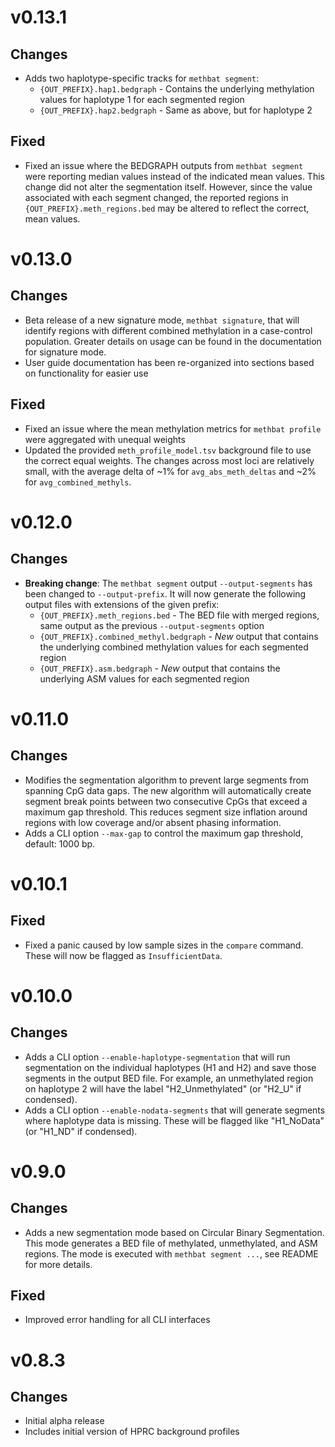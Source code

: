 # v0.13.1
## Changes
- Adds two haplotype-specific tracks for `methbat segment`:
  - `{OUT_PREFIX}.hap1.bedgraph` - Contains the underlying methylation values for haplotype 1 for each segmented region
  - `{OUT_PREFIX}.hap2.bedgraph` - Same as above, but for haplotype 2

## Fixed
- Fixed an issue where the BEDGRAPH outputs from `methbat segment` were reporting median values instead of the indicated mean values. This change did not alter the segmentation itself. However, since the value associated with each segment changed, the reported regions in `{OUT_PREFIX}.meth_regions.bed` may be altered to reflect the correct, mean values.

# v0.13.0
## Changes
- Beta release of a new signature mode, `methbat signature`, that will identify regions with different combined methylation in a case-control population. Greater details on usage can be found in the documentation for signature mode.
- User guide documentation has been re-organized into sections based on functionality for easier use

## Fixed
- Fixed an issue where the mean methylation metrics for `methbat profile` were aggregated with unequal weights
- Updated the provided `meth_profile_model.tsv` background file to use the correct equal weights. The changes across most loci are relatively small, with the average delta of ~1% for `avg_abs_meth_deltas` and ~2% for `avg_combined_methyls`.

# v0.12.0
## Changes
- **Breaking change**: The `methbat segment` output `--output-segments` has been changed to `--output-prefix`. It will now generate the following output files with extensions of the given prefix:
  - `{OUT_PREFIX}.meth_regions.bed` - The BED file with merged regions, same output as the previous `--output-segments` option
  - `{OUT_PREFIX}.combined_methyl.bedgraph` - _New_ output that contains the underlying combined methylation values for each segmented region
  - `{OUT_PREFIX}.asm.bedgraph` - _New_ output that contains the underlying ASM values for each segmented region

# v0.11.0
## Changes
- Modifies the segmentation algorithm to prevent large segments from spanning CpG data gaps. The new algorithm will automatically create segment break points between two consecutive CpGs that exceed a maximum gap threshold. This reduces segment size inflation around regions with low coverage and/or absent phasing information.
- Adds a CLI option `--max-gap` to control the maximum gap threshold, default: 1000 bp.

# v0.10.1
## Fixed
- Fixed a panic caused by low sample sizes in the `compare` command. These will now be flagged as `InsufficientData`.

# v0.10.0
## Changes
- Adds a CLI option `--enable-haplotype-segmentation` that will run segmentation on the individual haplotypes (H1 and H2) and save those segments in the output BED file. For example, an unmethylated region on haplotype 2 will have the label "H2_Unmethylated" (or "H2_U" if condensed).
- Adds a CLI option `--enable-nodata-segments` that will generate segments where haplotype data is missing. These will be flagged like "H1_NoData" (or "H1_ND" if condensed).

# v0.9.0
## Changes
- Adds a new segmentation mode based on Circular Binary Segmentation. This mode generates a BED file of methylated, unmethylated, and ASM regions. The mode is executed with `methbat segment ...`, see README for more details.

## Fixed
- Improved error handling for all CLI interfaces

# v0.8.3
## Changes
- Initial alpha release
- Includes initial version of HPRC background profiles
